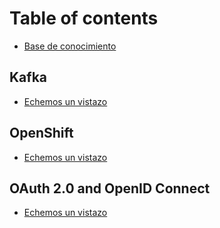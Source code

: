 # Table of contents

* [Base de conocimiento](README.md)

## Kafka

* [Echemos un vistazo](kafka/lets-take-a-look.md)

## OpenShift

* [Echemos un vistazo](openshift/lets-take-a-look.md)

## OAuth 2.0 and OpenID Connect

* [Echemos un vistazo](oauth-2.0-and-openid-connect/lets-take-a-look.md)

